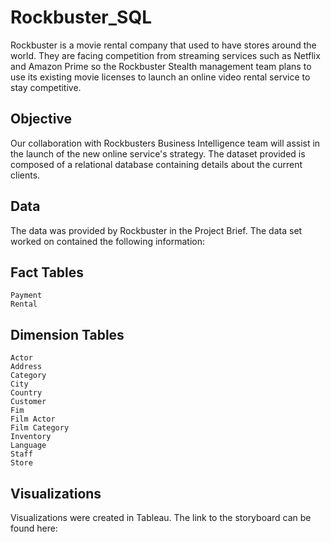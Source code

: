 # Rockbuster_SQL
Rockbuster is a movie rental company that used to have stores around the world. They are facing competition from streaming services such as Netflix and Amazon Prime so the Rockbuster Stealth management team plans to use its existing movie licenses to launch an online video rental service to stay competitive.

## Objective

Our collaboration with Rockbusters Business Intelligence team will assist in the launch of the new online service's strategy. The dataset provided is composed of a relational database containing details about the current clients.


## Data

The data was provided by Rockbuster in the Project Brief. The data set worked on contained the following information:


 Fact Tables
 ---
        
    Payment
    Rental


Dimension Tables
---

    Actor
    Address
    Category
    City
    Country
    Customer
    Fim
    Film Actor
    Film Category
    Inventory
    Language
    Staff
    Store

   ## Visualizations

Visualizations were created in Tableau. The link to the storyboard can be found here: 

